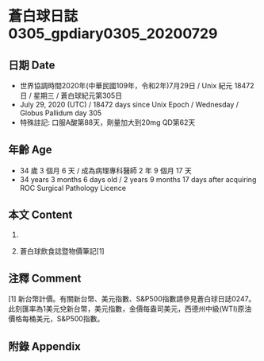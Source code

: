 [_metadata_:encoding]: - "utf-8"
[_metadata_:language]: - "zh-Hant-TW"
[_metadata_:fileformat]: - "markdown"
[_metadata_:MIME_type]: - "text/plain"
[_metadata_:markdown_version]: - "commonmark version 0.29"
[_metadata_:markdown_spec]: - "https://spec.commonmark.org/0.29/"

# 蒼白球日誌0305_gpdiary0305_20200729 #

## 日期 Date ##

* 世界協調時間2020年(中華民國109年，令和2年)7月29日 / Unix 紀元 18472 日 / 星期三 / 蒼白球紀元第305日
* July 29, 2020 (UTC) / 18472 days since Unix Epoch / Wednesday / Globus Pallidum day 305
* 特殊註記: 口服A酸第88天，劑量加大到20mg QD第62天

## 年齡 Age ##

* 34 歲 3 個月 6 天 / 成為病理專科醫師 2 年 9 個月 17 天
* 34 years 3 months 6 days old / 2 years 9 months 17 days after acquiring ROC Surgical Pathology Licence

## 本文 Content ##

1. 

    
2. 蒼白球飲食誌暨物價筆記[1]

    

## 注釋 Comment ##

[1] 新台幣計價。有關新台幣、美元指數、S&P500指數請參見蒼白球日誌0247。此刻匯率為1美元兌新台幣，美元指數，金價每盎司美元，西德州中級(WTI)原油價格每桶美元，S&P500指數。



## 附錄 Appendix ##

